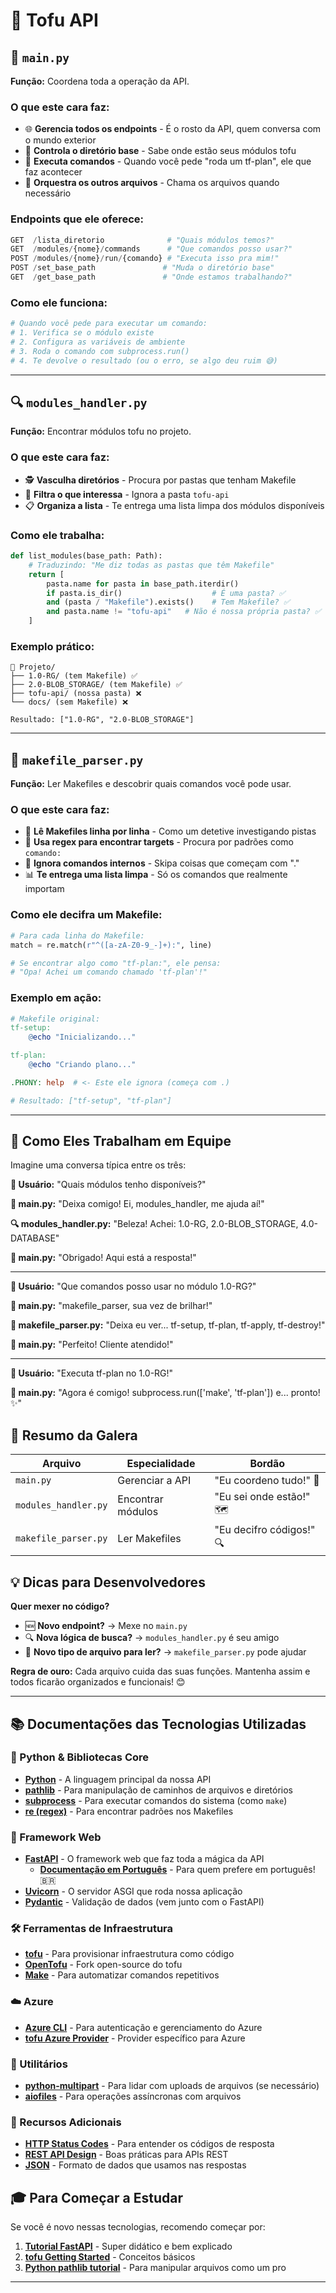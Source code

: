 # 🐍 Tofu API

## 🚀 `main.py`

**Função:** Coordena toda a operação da API.

### O que este cara faz:

- 🌐 **Gerencia todos os endpoints** - É o rosto da API, quem conversa com o mundo exterior
- 📁 **Controla o diretório base** - Sabe onde estão seus módulos tofu
- 🎯 **Executa comandos** - Quando você pede "roda um tf-plan", ele que faz acontecer
- 🔗 **Orquestra os outros arquivos** - Chama os arquivos quando necessário

### Endpoints que ele oferece:

```python
GET  /lista_diretorio              # "Quais módulos temos?"
GET  /modules/{nome}/commands      # "Que comandos posso usar?"
POST /modules/{nome}/run/{comando} # "Executa isso pra mim!"
POST /set_base_path               # "Muda o diretório base"
GET  /get_base_path               # "Onde estamos trabalhando?"
```

### Como ele funciona:

```python
# Quando você pede para executar um comando:
# 1. Verifica se o módulo existe
# 2. Configura as variáveis de ambiente
# 3. Roda o comando com subprocess.run()
# 4. Te devolve o resultado (ou o erro, se algo deu ruim 😅)
```

---

## 🔍 `modules_handler.py`

**Função:** Encontrar módulos tofu no projeto.

### O que este cara faz:

- 🕵️ **Vasculha diretórios** - Procura por pastas que tenham Makefile
- 🚫 **Filtra o que interessa** - Ignora a pasta `tofu-api`
- 📋 **Organiza a lista** - Te entrega uma lista limpa dos módulos disponíveis

### Como ele trabalha:

```python
def list_modules(base_path: Path):
    # Traduzindo: "Me diz todas as pastas que têm Makefile"
    return [
        pasta.name for pasta in base_path.iterdir()
        if pasta.is_dir()                    # É uma pasta? ✅
        and (pasta / "Makefile").exists()    # Tem Makefile? ✅
        and pasta.name != "tofu-api"   # Não é nossa própria pasta? ✅
    ]
```

### Exemplo prático:

```
📁 Projeto/
├── 1.0-RG/ (tem Makefile) ✅
├── 2.0-BLOB_STORAGE/ (tem Makefile) ✅
├── tofu-api/ (nossa pasta) ❌
└── docs/ (sem Makefile) ❌

Resultado: ["1.0-RG", "2.0-BLOB_STORAGE"]
```

---

## 📖 `makefile_parser.py`

**Função:** Ler Makefiles e descobrir quais comandos você pode usar.

### O que este cara faz:

- 📝 **Lê Makefiles linha por linha** - Como um detetive investigando pistas
- 🔎 **Usa regex para encontrar targets** - Procura por padrões como `comando:`
- 🙈 **Ignora comandos internos** - Skipa coisas que começam com "."
- 📊 **Te entrega uma lista limpa** - Só os comandos que realmente importam

### Como ele decifra um Makefile:

```python
# Para cada linha do Makefile:
match = re.match(r"^([a-zA-Z0-9_-]+):", line)

# Se encontrar algo como "tf-plan:", ele pensa:
# "Opa! Achei um comando chamado 'tf-plan'!"
```

### Exemplo em ação:

```makefile
# Makefile original:
tf-setup:
    @echo "Inicializando..."

tf-plan:
    @echo "Criando plano..."

.PHONY: help  # <- Este ele ignora (começa com .)

# Resultado: ["tf-setup", "tf-plan"]
```

---

## 🤝 Como Eles Trabalham em Equipe

Imagine uma conversa típica entre os três:

**👤 Usuário:** "Quais módulos tenho disponíveis?"

**🚀 main.py:** "Deixa comigo! Ei, modules_handler, me ajuda aí!"

**🔍 modules_handler.py:** "Beleza! Achei: 1.0-RG, 2.0-BLOB_STORAGE, 4.0-DATABASE"

**🚀 main.py:** "Obrigado! Aqui está a resposta!"

---

**👤 Usuário:** "Que comandos posso usar no módulo 1.0-RG?"

**🚀 main.py:** "makefile_parser, sua vez de brilhar!"

**📖 makefile_parser.py:** "Deixa eu ver... tf-setup, tf-plan, tf-apply, tf-destroy!"

**🚀 main.py:** "Perfeito! Cliente atendido!"

---

**👤 Usuário:** "Executa tf-plan no 1.0-RG!"

**🚀 main.py:** "Agora é comigo! subprocess.run(['make', 'tf-plan']) e... pronto! ✨"

## 🎯 Resumo da Galera

| Arquivo              | Especialidade     | Bordão                   |
| -------------------- | ----------------- | ------------------------ |
| `main.py`            | Gerenciar a API   | "Eu coordeno tudo!" 👑   |
| `modules_handler.py` | Encontrar módulos | "Eu sei onde estão!" 🗺️  |
| `makefile_parser.py` | Ler Makefiles     | "Eu decifro códigos!" 🔍 |

## 💡 Dicas para Desenvolvedores

**Quer mexer no código?**

- 🆕 **Novo endpoint?** → Mexe no `main.py`
- 🔍 **Nova lógica de busca?** → `modules_handler.py` é seu amigo
- 📖 **Novo tipo de arquivo para ler?** → `makefile_parser.py` pode ajudar

**Regra de ouro:** Cada arquivo cuida das suas funções. Mantenha assim e todos ficarão organizados e funcionais! 😊

---

## 📚 Documentações das Tecnologias Utilizadas

### 🐍 Python & Bibliotecas Core

- **[Python](https://docs.python.org/3/)** - A linguagem principal da nossa API
- **[pathlib](https://docs.python.org/3/library/pathlib.html)** - Para manipulação de caminhos de arquivos e diretórios
- **[subprocess](https://docs.python.org/3/library/subprocess.html)** - Para executar comandos do sistema (como `make`)
- **[re (regex)](https://docs.python.org/3/library/re.html)** - Para encontrar padrões nos Makefiles

### 🚀 Framework Web

- **[FastAPI](https://fastapi.tiangolo.com/)** - O framework web que faz toda a mágica da API
  - **[Documentação em Português](https://fastapi.tiangolo.com/pt/)** - Para quem prefere em português! 🇧🇷
- **[Uvicorn](https://www.uvicorn.org/)** - O servidor ASGI que roda nossa aplicação
- **[Pydantic](https://docs.pydantic.dev/)** - Validação de dados (vem junto com o FastAPI)

### 🛠️ Ferramentas de Infraestrutura

- **[tofu](https://developer.hashicorp.com/tofu/docs)** - Para provisionar infraestrutura como código
- **[OpenTofu](https://opentofu.org/docs/)** - Fork open-source do tofu
- **[Make](https://www.gnu.org/software/make/manual/)** - Para automatizar comandos repetitivos

### ☁️ Azure

- **[Azure CLI](https://learn.microsoft.com/en-us/cli/azure/)** - Para autenticação e gerenciamento do Azure
- **[tofu Azure Provider](https://registry.tofu.io/providers/hashicorp/azurerm/latest/docs)** - Provider específico para Azure

### 🔧 Utilitários

- **[python-multipart](https://github.com/andrew-d/python-multipart)** - Para lidar com uploads de arquivos (se necessário)
- **[aiofiles](https://github.com/Tinche/aiofiles)** - Para operações assíncronas com arquivos

### 📖 Recursos Adicionais

- **[HTTP Status Codes](https://developer.mozilla.org/en-US/docs/Web/HTTP/Status)** - Para entender os códigos de resposta
- **[REST API Design](https://restfulapi.net/)** - Boas práticas para APIs REST
- **[JSON](https://www.json.org/json-en.html)** - Formato de dados que usamos nas respostas

## 🎓 Para Começar a Estudar

Se você é novo nessas tecnologias, recomendo começar por:

1. **[Tutorial FastAPI](https://fastapi.tiangolo.com/tutorial/)** - Super didático e bem explicado
2. **[tofu Getting Started](https://developer.hashicorp.com/tofu/tutorials/aws-get-started)** - Conceitos básicos
3. **[Python pathlib tutorial](https://realpython.com/python-pathlib/)** - Para manipular arquivos como um pro

---
